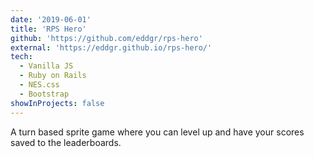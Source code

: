 ```yaml
---
date: '2019-06-01'
title: 'RPS Hero'
github: 'https://github.com/eddgr/rps-hero'
external: 'https://eddgr.github.io/rps-hero/'
tech:
  - Vanilla JS
  - Ruby on Rails
  - NES.css
  - Bootstrap
showInProjects: false
---
```


A turn based sprite game where you can level up and have your scores saved to the leaderboards.
